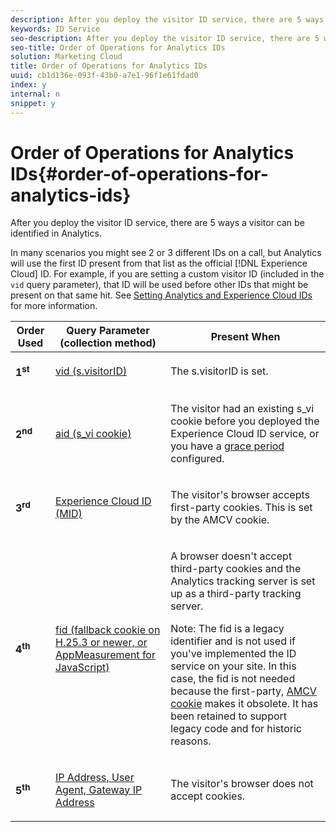 ```yaml
---
description: After you deploy the visitor ID service, there are 5 ways a visitor can be identified in Analytics.
keywords: ID Service
seo-description: After you deploy the visitor ID service, there are 5 ways a visitor can be identified in Analytics.
seo-title: Order of Operations for Analytics IDs
solution: Marketing Cloud
title: Order of Operations for Analytics IDs
uuid: cb1d136e-093f-43b0-a7e1-96f1e61fdad0
index: y
internal: n
snippet: y
---
```


# Order of Operations for Analytics IDs{#order-of-operations-for-analytics-ids}

After you deploy the visitor ID service, there are 5 ways a visitor can be identified in Analytics.

In many scenarios you might see 2 or 3 different IDs on a call, but Analytics will use the first ID present from that list as the official [!DNL Experience Cloud] ID. For example, if you are setting a custom visitor ID (included in the `vid` query parameter), that ID will be used before other IDs that might be present on that same hit. See [Setting Analytics and Experience Cloud IDs](../../mcvid-reference/mcvid-analytics-reference/mcvid-analytics-ids.md#concept-f381dd18ee184c6c8e48286937a161d6) for more information. 

<table id="table_D267D36451F643D1BB68AF6FEAA6AD1A"> 
 <thead> 
  <tr> 
   <th colname="col1" class="entry"> Order Used </th> 
   <th colname="col2" class="entry"> Query Parameter (collection method) </th> 
   <th colname="col3" class="entry"> Present When </th> 
  </tr> 
 </thead>
 <tbody> 
  <tr> 
   <td colname="col1"> <p> <b>1<sup>st</sup></b> </p> </td> 
   <td colname="col2"> <p> <a href="https://marketing.adobe.com/resources/help/en_US/sc/implement/?f=visid_custom" format="http" scope="external"> vid (s.visitorID)</a> </p> </td> 
   <td colname="col3"> <p>The <span class="codeph"> s.visitorID</span> is set. </p> </td> 
  </tr> 
  <tr> 
   <td colname="col1"> <p> <b>2<sup>nd</sup></b> </p> </td> 
   <td colname="col2"> <p> <a href="https://marketing.adobe.com/resources/help/en_US/sc/implement/?f=visid_analytics" format="http" scope="external"> aid (s_vi cookie)</a> </p> </td> 
   <td colname="col3"> <p>The visitor had an existing s_vi cookie before you deployed the <span class="keyword"> Experience Cloud</span> ID service, or you have a <a href="../../mcvid-reference/mcvid-analytics-reference/mcvid-grace-period.md" format="dita" scope="local"> grace period</a> configured. </p> </td> 
  </tr> 
  <tr> 
   <td colname="col1"> <p> <b>3<sup>rd</sup></b> </p> </td> 
   <td colname="col2"> <p> <a href="../../mcvid-introduction/mcvid-cookies.md#section-7ff7d96d6e4141b08a84a75a63d7814c" format="dita" scope="local"> Experience Cloud ID (MID) </a> </p> </td> 
   <td colname="col3"> <p>The visitor's browser accepts first-party cookies. This is set by the AMCV cookie. </p> </td> 
  </tr> 
  <tr> 
   <td colname="col1"> <p> <b>4<sup>th</sup></b> </p> </td> 
   <td colname="col2"> <p> <a href="https://marketing.adobe.com/resources/help/en_US/sc/implement/?f=visid_fallback" format="http" scope="external"> fid (fallback cookie on H.25.3 or newer, or AppMeasurement for JavaScript)</a> </p> </td> 
   <td colname="col3"> <p>A browser doesn't accept third-party cookies and the Analytics tracking server is set up as a third-party tracking server. </p> <p> <p>Note: The <span class="codeph"> fid</span> is a legacy identifier and is not used if you've implemented the ID service on your site. In this case, the <span class="codeph"> fid</span> is not needed because the first-party, <a href="../../mcvid-introduction/mcvid-cookies.md" format="dita" scope="local"> AMCV cookie</a> makes it obsolete. It has been retained to support legacy code and for historic reasons. </p> </p> </td> 
  </tr> 
  <tr> 
   <td colname="col1"> <p> <b>5<sup>th</sup></b> </p> </td> 
   <td colname="col2"> <p> <a href="https://marketing.adobe.com/resources/help/en_US/sc/implement/?f=visid_fallback" format="http" scope="external"> IP Address, User Agent, Gateway IP Address</a> </p> </td> 
   <td colname="col3"> <p>The visitor's browser does not accept cookies. </p> </td> 
  </tr> 
 </tbody> 
</table>

